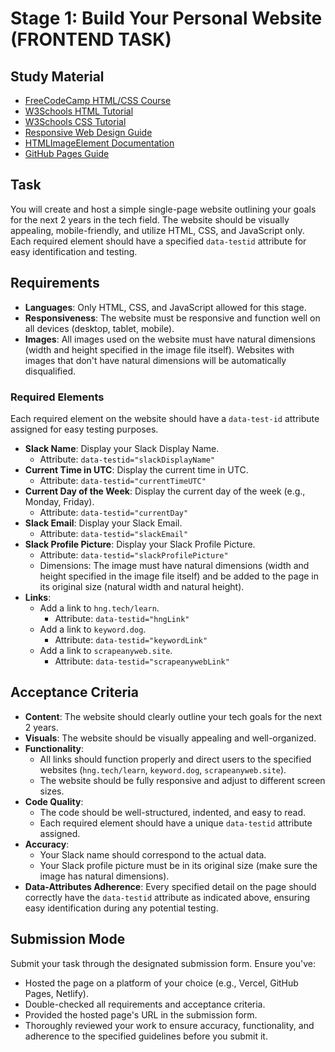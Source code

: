 # Stage 1: Build Your Personal Website (FRONTEND TASK)

## Study Material
- [FreeCodeCamp HTML/CSS Course](https://www.freecodecamp.org/news/html-css-11-hour-course/)
- [W3Schools HTML Tutorial](https://www.w3schools.com/html/)
- [W3Schools CSS Tutorial](https://www.w3schools.com/css/)
- [Responsive Web Design Guide](https://firefox-source-docs.mozilla.org/devtools-user/responsive_design_mode)
- [HTMLImageElement Documentation](https://developer.mozilla.org/en-US/docs/Web/API/HTMLImageElement/naturalHeight)
- [GitHub Pages Guide](https://docs.github.com/articles/creating-project-pages-manually)

## Task
You will create and host a simple single-page website outlining your goals for the next 2 years in the tech field. The website should be visually appealing, mobile-friendly, and utilize HTML, CSS, and JavaScript only. Each required element should have a specified `data-testid` attribute for easy identification and testing.

## Requirements
- **Languages**: Only HTML, CSS, and JavaScript allowed for this stage.
- **Responsiveness**: The website must be responsive and function well on all devices (desktop, tablet, mobile).
- **Images**: All images used on the website must have natural dimensions (width and height specified in the image file itself). Websites with images that don't have natural dimensions will be automatically disqualified.

### Required Elements
Each required element on the website should have a `data-test-id` attribute assigned for easy testing purposes.
- **Slack Name**: Display your Slack Display Name.
  - Attribute: `data-testid="slackDisplayName"`
- **Current Time in UTC**: Display the current time in UTC.
  - Attribute: `data-testid="currentTimeUTC"`
- **Current Day of the Week**: Display the current day of the week (e.g., Monday, Friday).
  - Attribute: `data-testid="currentDay"`
- **Slack Email**: Display your Slack Email.
  - Attribute: `data-testid="slackEmail"`
- **Slack Profile Picture**: Display your Slack Profile Picture.
  - Attribute: `data-testid="slackProfilePicture"`
  - Dimensions: The image must have natural dimensions (width and height specified in the image file itself) and be added to the page in its original size (natural width and natural height).
- **Links**:
  - Add a link to `hng.tech/learn`.
    - Attribute: `data-testid="hngLink"`
  - Add a link to `keyword.dog`.
    - Attribute: `data-testid="keywordLink"`
  - Add a link to `scrapeanyweb.site`.
    - Attribute: `data-testid="scrapeanywebLink"`

## Acceptance Criteria
- **Content**: The website should clearly outline your tech goals for the next 2 years.
- **Visuals**: The website should be visually appealing and well-organized.
- **Functionality**:
  - All links should function properly and direct users to the specified websites (`hng.tech/learn`, `keyword.dog`, `scrapeanyweb.site`).
  - The website should be fully responsive and adjust to different screen sizes.
- **Code Quality**:
  - The code should be well-structured, indented, and easy to read.
  - Each required element should have a unique `data-testid` attribute assigned.
- **Accuracy**:
  - Your Slack name should correspond to the actual data.
  - Your Slack profile picture must be in its original size (make sure the image has natural dimensions).
- **Data-Attributes Adherence**: Every specified detail on the page should correctly have the `data-testid` attribute as indicated above, ensuring easy identification during any potential testing.

## Submission Mode
Submit your task through the designated submission form. Ensure you've:
- Hosted the page on a platform of your choice (e.g., Vercel, GitHub Pages, Netlify).
- Double-checked all requirements and acceptance criteria.
- Provided the hosted page's URL in the submission form.
- Thoroughly reviewed your work to ensure accuracy, functionality, and adherence to the specified guidelines before you submit it.
